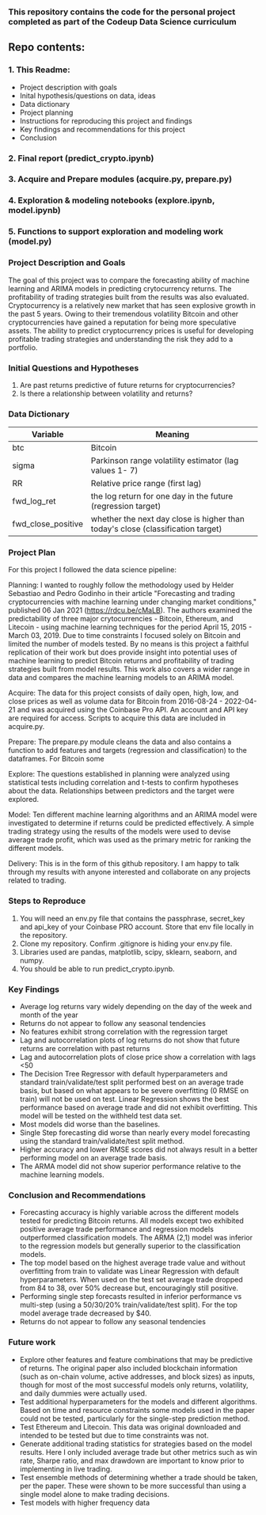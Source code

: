 ### This repository contains the code for the personal project completed as part of the Codeup Data Science curriculum

## Repo contents:
### 1. This Readme:
- Project description with goals
- Inital hypothesis/questions on data, ideas
- Data dictionary
- Project planning
- Instructions for reproducing this project and findings
- Key findings and recommendations for this project
- Conclusion
### 2. Final report (predict_crypto.ipynb)
### 3. Acquire and Prepare modules (acquire.py, prepare.py)
### 4. Exploration & modeling notebooks (explore.ipynb, model.ipynb)
### 5. Functions to support exploration and modeling work (model.py)

### Project Description and Goals

The goal of this project was to compare the forecasting ability of machine learning and ARIMA models in predicting crytocurrency returns. The profitability of trading strategies built from the results was also evaluated. Cryptocurrency is a relatively new market that has seen explosive growth in the past 5 years. Owing to their tremendous volatility Bitcoin and other cryptocurrencies have gained a reputation for being more speculative assets. The ability to predict cryptocurrency prices is useful for developing profitable trading strategies and understanding the risk they add to a portfolio.

### Initial Questions and Hypotheses

1. Are past returns predictive of future returns for cryptocurrencies?
2. Is there a relationship between volatility and returns?

### Data Dictionary

| Variable    | Meaning     |
| ----------- | ----------- |
| btc   |  Bitcoin       |
| sigma |  Parkinson range volatility estimator (lag values 1- 7)     |
| RR    |  Relative price range (first lag)   |
| fwd_log_ret   |  the log return for one day in the future (regression target)   |
| fwd_close_positive    |  whether the next day close is higher than today's close (classification target)  |


### Project Plan

For this project I followed the data science pipeline:

Planning: I wanted to roughly follow the methodology used by Helder Sebastiao and Pedro Godinho in their article "Forecasting and trading cryptocurrencies with machine learning under changing market conditions," published 06 Jan 2021 (https://rdcu.be/cMaLB). The authors examined the predictability of three major crytocurrencies - Bitcoin, Ethereum, and Litecoin - using machine learning techniques for the period April 15, 2015 - March 03, 2019. Due to time constraints I focused solely on Bitcoin and limited the number of models tested. By no means is this project a faithful replication of their work but does provide insight into potential uses of machine learning to predict Bitcoin returns and profitability of trading strategies built from model results. This work also covers a wider range in data and compares the machine learning models to an ARIMA model.

Acquire: The data for this project consists of daily open, high, low, and close prices as well as volume data for Bitcoin from 2016-08-24 - 2022-04-21 and was acquired using the Coinbase Pro API. An account and API key are required for access. Scripts to acquire this data are included in acquire.py.

Prepare: The prepare.py module cleans the data and also contains a function to add features and targets (regression and classification) to the dataframes. For Bitcoin some 

Explore: The questions established in planning were analyzed using statistical tests including correlation and t-tests to confirm hypotheses about the data. Relationships between predictors and the target were explored. 

Model: Ten different machine learning algorithms and an ARIMA model were investigated to determine if returns could be predicted effectively. A simple trading strategy using the results of the models were used to devise average trade profit, which was used as the primary metric for ranking the different models.

Delivery: This is in the form of this github repository. I am happy to talk through my results with anyone interested and collaborate on any projects related to trading.

### Steps to Reproduce
1. You will need an env.py file that contains the passphrase, secret_key and api_key of your Coinbase PRO account. Store that env file locally in the repository. 
2. Clone my repository. Confirm .gitignore is hiding your env.py file.
3. Libraries used are pandas, matplotlib, scipy, sklearn, seaborn, and numpy.
4. You should be able to run predict_crypto.ipynb.

### Key Findings 
- Average log returns vary widely depending on the day of the week and month of the year
- Returns do not appear to follow any seasonal tendencies
- No features exhibit strong correlation with the regression target
- Lag and autocorrelation plots of log returns do not show that future returns are correlation with past returns
- Lag and autocorrelation plots of close price show a correlation with lags <50
- The Decision Tree Regressor with default hyperparameters and standard train/validate/test split performed best on an average trade basis, but based on what appears to be severe overfitting (0 RMSE on train) will not be used on test. Linear Regression shows the best performance based on average trade and did not exhibit overfitting. This model will be tested on the withheld test data set. 
- Most models did worse than the baselines.
- Single Step forecasting did worse than nearly every model forecasting using the standard train/validate/test split method.
- Higher accuracy and lower RMSE scores did not always result in a better performing model on an average trade basis.
- The ARMA model did not show superior performance relative to the machine learning models. 

### Conclusion and Recommendations
- Forecasting accuracy is highly variable across the different models tested for predicting Bitcoin returns. All models except two exhibited positive average trade performance and regression models outperformed classification models. The ARMA (2,1) model was inferior to the regression models but generally superior to the classification models.
- The top model based on the highest average trade value and without overfitting from train to validate was Linear Regression with default hyperparameters. When used on the test set average trade dropped from 84 to 38, over 50% decrease but, encouragingly still positive. 
- Performing single step forecasts resulted in inferior performance vs multi-step (using a 50/30/20% train/validate/test split). For the top model average trade decreased by $40. 
- Returns do not appear to follow any seasonal tendencies

### Future work
- Explore other features and feature combinations that may be predictive of returns. The original paper also included blockchain information (such as on-chain volume, active addresses, and block sizes) as inputs, though for most of the most successful models only returns, volatility, and daily dummies were actually used. 
- Test additional hyperparameters for the models and different algorithms. Based on time and resource constraints some models used in the paper could not be tested, particularly for the single-step prediction method. 
- Test Ethereum and Litecoin. This data was original downloaded and intended to be tested but due to time constraints was not.
- Generate additional trading statistics for strategies based on the model results. Here I only included average trade but other metrics such as win rate, Sharpe ratio, and max drawdown are important to know prior to implementing in live trading. 
- Test ensemble methods of determining whether a trade should be taken, per the paper. These were shown to be more successful than using a single model alone to make trading decisions. 
- Test models with higher frequency data
